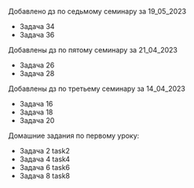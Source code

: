 Добавлено дз по седьмому семинару за 19_05_2023
- Задача 34
- Задача 36

Добавлены дз по пятому семинару за 21_04_2023
- Задача 26
- Задача 28

Добавлены дз по третьему семинару за 14_04_2023
- Задача 16
- Задача 18
- Задача 20

Домашние задания по первому уроку:
- Задача 2 task2
- Задача 4 task4
- Задача 6 task6
- Задача 8 task8

